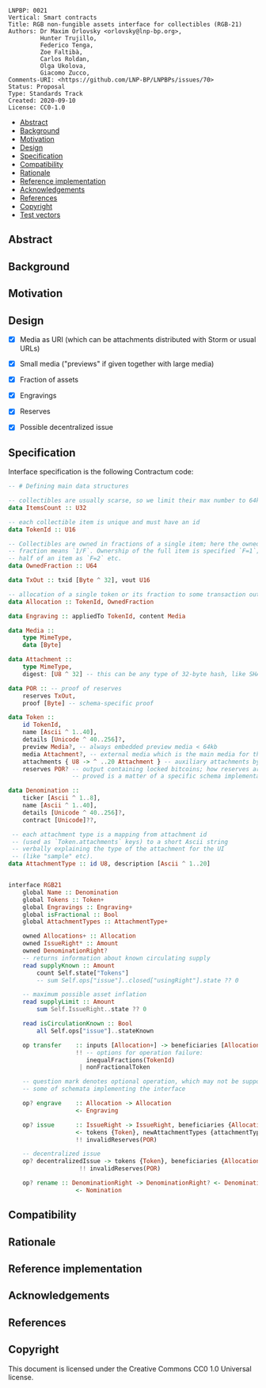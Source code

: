 ```
LNPBP: 0021
Vertical: Smart contracts
Title: RGB non-fungible assets interface for collectibles (RGB-21)
Authors: Dr Maxim Orlovsky <orlovsky@lnp-bp.org>,
         Hunter Trujillo,
         Federico Tenga,
         Zoe Faltibà,
         Carlos Roldan,
         Olga Ukolova,
         Giacomo Zucco,
Comments-URI: <https://github.com/LNP-BP/LNPBPs/issues/70>
Status: Proposal
Type: Standards Track
Created: 2020-09-10
License: CC0-1.0
```

- [Abstract](#abstract)
- [Background](#background)
- [Motivation](#motivation)
- [Design](#design)
- [Specification](#specification)
- [Compatibility](#compatibility)
- [Rationale](#rationale)
- [Reference implementation](#reference-implementation)
- [Acknowledgements](#acknowledgements)
- [References](#references)
- [Copyright](#copyright)
- [Test vectors](#test-vectors)


## Abstract


## Background


## Motivation


## Design

- [x] Media as URI (which can be attachments distributed with Storm or usual URLs)
- [x] Small media ("previews" if given together with large media)
- [x] Fraction of assets
- [x] Engravings
- [x] Reserves
- [x] Possible decentralized issue


## Specification

Interface specification is the following Contractum code:

```haskell
-- # Defining main data structures

-- collectibles are usually scarse, so we limit their max number to 64k
data ItemsCount :: U32

-- each collectible item is unique and must have an id
data TokenId :: U16

-- Collectibles are owned in fractions of a single item; here the owned
-- fraction means `1/F`. Ownership of the full item is specified `F=1`;
-- half of an item as `F=2` etc.
data OwnedFraction :: U64

data TxOut :: txid [Byte ^ 32], vout U16

-- allocation of a single token or its fraction to some transaction output
data Allocation :: TokenId, OwnedFraction

data Engraving :: appliedTo TokenId, content Media

data Media ::
    type MimeType,
    data [Byte]

data Attachment ::
    type MimeType,
    digest: [U8 ^ 32] -- this can be any type of 32-byte hash, like SHA256(d), BLACKE3 etc

data POR :: -- proof of reserves
    reserves TxOut,
    proof [Byte] -- schema-specific proof 

data Token ::
    id TokenId,
    name [Ascii ^ 1..40],
    details [Unicode ^ 40..256]?,
    preview Media?, -- always embedded preview media < 64kb
    media Attachment?, -- external media which is the main media for the token
    attachments { U8 -> ^ ..20 Attachment } -- auxiliary attachments by type (up to 20 attachments)
    reserves POR? -- output containing locked bitcoins; how reserves are
                  -- proved is a matter of a specific schema implementation

data Denomination :: 
    ticker [Ascii ^ 1..8],
    name [Ascii ^ 1..40],
    details [Unicode ^ 40..256]?,
    contract [Unicode]??,

 -- each attachment type is a mapping from attachment id 
 -- (used as `Token.attachments` keys) to a short Ascii string
 -- verbally explaining the type of the attachment for the UI
 -- (like "sample" etc).
data AttachmentType :: id U8, description [Ascii ^ 1..20]


interface RGB21
    global Name :: Denomination
    global Tokens :: Token+
    global Engravings :: Engraving+
    global isFractional :: Bool
    global AttachmentTypes :: AttachmentType+

    owned Allocations+ :: Allocation
    owned IssueRight* :: Amount
    owned DenominationRight?
    -- returns information about known circulating supply
    read supplyKnown :: Amount
        count Self.state["Tokens"]
        -- sum Self.ops["issue"]..closed["usingRight"].state ?? 0

    -- maximum possible asset inflation
    read supplyLimit :: Amount
        sum Self.IssueRight..state ?? 0

    read isCirculationKnown :: Bool
        all Self.ops["issue"]..stateKnown

    op transfer    :: inputs [Allocation+] -> beneficiaries [Allocation]
                   !! -- options for operation failure:
                      inequalFractions(TokenId)
                    | nonFractionalToken

    -- question mark denotes optional operation, which may not be supported by 
    -- some of schemata implementing the interface

    op? engrave    :: Allocation -> Allocation
                   <- Engraving

    op? issue      :: IssueRight -> IssueRight, beneficiaries {Allocation}
                   <- tokens {Token}, newAttachmentTypes {attachmentType}*
                   !! invalidReserves(POR)

    -- decentralized issue
    op? decentralizedIssue -> tokens {Token}, beneficiaries {Allocation}
                    !! invalidReserves(POR)

    op? rename :: DenominationRight -> DenominationRight? <- Denomination
                   <- Nomination
```

## Compatibility


## Rationale


## Reference implementation


## Acknowledgements


## References


## Copyright

This document is licensed under the Creative Commons CC0 1.0 Universal license.
